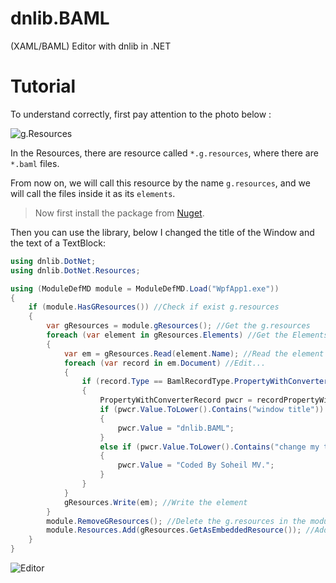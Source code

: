 # dnlib.BAML
(XAML/BAML) Editor with dnlib in .NET

# Tutorial
To understand correctly, first pay attention to the photo below :

![g.Resources](https://s24.picofile.com/file/8452013176/bamls.png)

In the Resources, there are resource called `*.g.resources`, where there are `*.baml` files. 

From now on, we will call this resource by the name `g.resources`, and we will call the files inside it as its `elements`.

> Now first install the package from [Nuget](https://www.nuget.org/packages/dnlib.BAML/1.0.0).

Then you can use the library, below I changed the title of the Window and the text of a TextBlock:
```csharp
using dnlib.DotNet;
using dnlib.DotNet.Resources;

using (ModuleDefMD module = ModuleDefMD.Load("WpfApp1.exe"))
{
    if (module.HasGResources()) //Check if exist g.resources
    {
        var gResources = module.gResources(); //Get the g.resources
        foreach (var element in gResources.Elements) //Get the Elements
        {
            var em = gResources.Read(element.Name); //Read the element
            foreach (var record in em.Document) //Edit...
            {
                if (record.Type == BamlRecordType.PropertyWithConverter)
                {
                    PropertyWithConverterRecord pwcr = recordPropertyWithConverterRecord;
                    if (pwcr.Value.ToLower().Contains("window title"))
                    {
                        pwcr.Value = "dnlib.BAML";
                    }
                    else if (pwcr.Value.ToLower().Contains("change my text"))
                    {
                        pwcr.Value = "Coded By Soheil MV.";
                    }
                }
            }
            gResources.Write(em); //Write the element
        }
        module.RemoveGResources(); //Delete the g.resources in the module
        module.Resources.Add(gResources.GetAsEmbeddedResource()); //Add the edited g.resources to the module
    }
}
```
![Editor](https://s25.picofile.com/file/8452031242/baml_editor.gif)

